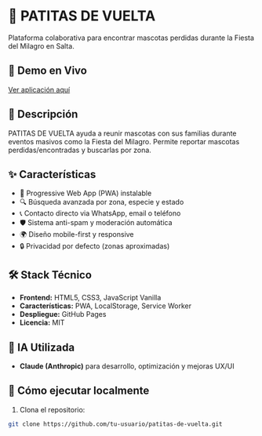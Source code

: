 # 🐾 PATITAS DE VUELTA

Plataforma colaborativa para encontrar mascotas perdidas durante la Fiesta del Milagro en Salta.

## 🔗 Demo en Vivo
[Ver aplicación aquí](https://tu-usuario.github.io/patitas-de-vuelta)

## 🎯 Descripción
PATITAS DE VUELTA ayuda a reunir mascotas con sus familias durante eventos masivos como la Fiesta del Milagro. Permite reportar mascotas perdidas/encontradas y buscarlas por zona.

## ✨ Características
- 📱 Progressive Web App (PWA) instalable
- 🔍 Búsqueda avanzada por zona, especie y estado  
- 📞 Contacto directo via WhatsApp, email o teléfono
- 🛡️ Sistema anti-spam y moderación automática
- 🌍 Diseño mobile-first y responsive
- 🔒 Privacidad por defecto (zonas aproximadas)

## 🛠️ Stack Técnico
- **Frontend:** HTML5, CSS3, JavaScript Vanilla
- **Características:** PWA, LocalStorage, Service Worker
- **Despliegue:** GitHub Pages
- **Licencia:** MIT

## 🤖 IA Utilizada
- **Claude (Anthropic)** para desarrollo, optimización y mejoras UX/UI

## 🚀 Cómo ejecutar localmente
1. Clona el repositorio:
```bash
git clone https://github.com/tu-usuario/patitas-de-vuelta.git
